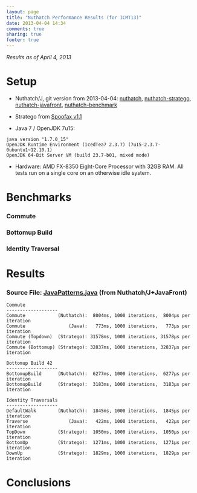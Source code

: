 ```yaml
---
layout: page
title: "Nuthatch Performance Results (for ICMT13)"
date: 2013-04-04 14:34
comments: true
sharing: true
footer: true
---
```

*Results as of April 4, 2013*

# Setup

* Nuthatch/J, git version from 2013-04-04: [nuthatch](https://github.com/nuthatchery/nuthatch), [nuthatch-stratego](https://github.com/nuthatchery/nuthatch-stratego), [nuthatch-javafront](https://github.com/nuthatchery/nuthatch-javafront), [nuthatch-benchmark](https://github.com/nuthatchery/nuthatch-benchmark)

* Stratego from [Spoofax v1.1](http://strategoxt.org/Spoofax)

* Java 7 / OpenJDK 7u15:
```
java version "1.7.0_15"
OpenJDK Runtime Environment (IcedTea7 2.3.7) (7u15-2.3.7-0ubuntu1~12.10.1)
OpenJDK 64-Bit Server VM (build 23.7-b01, mixed mode)
```

* Hardware: AMD FX-8350 Eight-Core Processor with 32GB RAM. All tests run on a single core on an otherwise idle system.

# Benchmarks
### Commute
### Bottomup Build
### Identity Traversal


# Results
### Source File: [JavaPatterns.java]( https://github.com/nuthatchery/nuthatch-javafront/blob/master/src/nuthatch/javafront/JavaPatterns.java) (from Nuthatch/J+JavaFront)

```
Commute
-------------------
Commute            (Nuthatch):  8004ms, 1000 iterations,  8004µs per iteration
Commute                (Java):   773ms, 1000 iterations,   773µs per iteration
Commute (Topdown)  (Stratego): 31578ms, 1000 iterations, 31578µs per iteration
Commute (Bottomup) (Stratego): 32837ms, 1000 iterations, 32837µs per iteration

Bottomup Build 42
-------------------
BottomupBuild      (Nuthatch):  6277ms, 1000 iterations,  6277µs per iteration
BottomupBuild      (Stratego):  3183ms, 1000 iterations,  3183µs per iteration

Identity Traversals
-------------------
DefaultWalk        (Nuthatch):  1845ms, 1000 iterations,  1845µs per iteration
Traverse               (Java):   422ms, 1000 iterations,   422µs per iteration
TopDown            (Stratego):  1050ms, 1000 iterations,  1050µs per iteration
BottomUp           (Stratego):  1271ms, 1000 iterations,  1271µs per iteration
DownUp             (Stratego):  1829ms, 1000 iterations,  1829µs per iteration
```

# Conclusions
